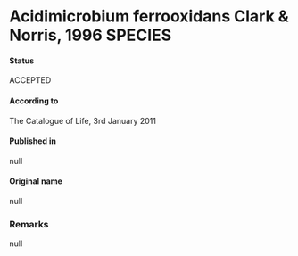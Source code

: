 # Acidimicrobium ferrooxidans Clark & Norris, 1996 SPECIES

#### Status
ACCEPTED

#### According to
The Catalogue of Life, 3rd January 2011

#### Published in
null

#### Original name
null

### Remarks
null